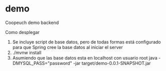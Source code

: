 # demo
Coopeuch demo backend

Como desplegar
1. Se incluye script de base datos, pero de todas formas está configurado para que Spring cree la base datos al iniciar el server
2. ./mvnw install    
3. Asumiendo que las base datos esta en localhost con usuario root
java -DMYSQL_PASS="password" -jar target/demo-0.0.1-SNAPSHOT.jar
